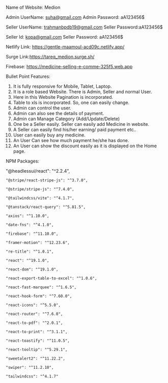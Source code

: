  
Name of Website: Medion

Admin UserName: suha@gmail.com
Admin Password: aA123456$

Seller UserName: trahmanbpdb19@gmail.com
Seller Password:aA123456$

Seller Id: kopa@gmail.com
Seller Password: aA123456$

Netlify Link: https://gentle-maamoul-acd09c.netlify.app/

Surge Link:https://tareq_medion.surge.sh/

Firebase: https://medicine-selling-e-comme-325f5.web.app

Bullet Point Features:
1) It is fully responsive for Mobile, Tablet, Laptop.
2) It is a role based Website. There is Admin, Seller and normal User.
3) Here in this Website Pagination is incorporated.
4) Table to xls is incorporated. So, one can easily change.
5) Admin can control the user.
6) Admin can also see the details of payment.
7) Admin can Manage Category (Add/Update/Delete)
8) One be a Seller easily. Seller can easily add Medicine in website.
9) A Seller can easily find his/her earning/ paid payment etc..
10) User can easily buy any medicine.
11) An User Can see how much payment he/she has done.
12) An User can show the discount easily as it is displayed on the Home page.

NPM Packages:

   "@headlessui/react": "^2.2.4",
   
    "@stripe/react-stripe-js": "^3.7.0",
    
    "@stripe/stripe-js": "^7.4.0",
    
    "@tailwindcss/vite": "^4.1.7",
    
    "@tanstack/react-query": "^5.81.5",
    
    "axios": "^1.10.0",
    
    "date-fns": "^4.1.0",
    
    "firebase": "^11.10.0",
    
    "framer-motion": "^12.23.6",
    
    "re-title": "^1.0.1",
    
    "react": "^19.1.0",
    
    "react-dom": "^19.1.0",
    
    "react-export-table-to-excel": "^1.0.6",
    
    "react-fast-marquee": "^1.6.5",
    
    "react-hook-form": "^7.60.0",
    
    "react-icons": "^5.5.0",
    
    "react-router": "^7.6.0",
    
    "react-to-pdf": "^2.0.1",
    
    "react-to-print": "^3.1.1",
    
    "react-toastify": "^11.0.5",
    
    "react-tooltip": "^5.29.1",
    
    "sweetalert2": "^11.22.2",
    
    "swiper": "^11.2.10",
    
    "tailwindcss": "^4.1.7"








